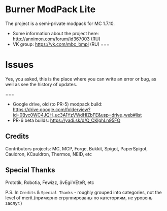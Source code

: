 # Burner ModPack Lite
The project is a semi-private modpack for MC 1.7.10.
* Some information about the project here:
http://annimon.com/forum/id367003 (RU)
* VK group: https://vk.com/mbc_bmpl (RU)
===
# Issues

Yes, you asked, this is the place where you can write an error or bug, as well as see the history of updates.

===
* Google drive, old (to PR-5) modpack build:
https://drive.google.com/folderview?id=0Byc0WC4JQH_uc3A1YzVWdHlZbFE&usp=drive_web#list
* PR-6 beta builds:
https://yadi.sk/d/Q_CKlghLn95FQ

## Credits
Contributors projects: MC, MCP, Forge, Bukkit, Spigot, PaperSpigot, Cauldron, KCauldron, Thermos, NEID, etc

## Special Thanks
Prototik, Robotia, Fewizz, SvEgiiVEteR, etc

P.S. In `Credits` & `Special Thanks` - roughly grouped into categories, not the level of merit.(примерно сгруппированы по категориям, не уровень заслуг.)